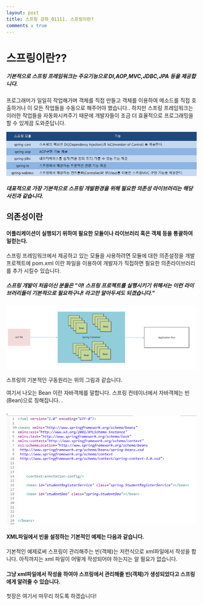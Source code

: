 ```yaml
---
layout: post
title: 스프링 강좌_01111. 스프링이란?
comments : true
---
```

# 스프링이란??
##### 기본적으로 스프링 프레임워크는 주요기능으로 DI,AOP,MVC,JDBC,JPA 등을 제공합니다.
프로그래머가 일일히 작업해가며 객체를 직접 만들고 객체를 이용하여 메소드를 직접 호출하거나 이 모든 작업들을 수동으로 해주어야 했습니다..
하지만 스프링 프레임워크는 이러한 작업들을 자동화시켜주기 때문에 개발자들이 조금 더 효율적으로 프로그래밍을 할 수 있게끔 도와준답니다.


![springModule](/imgs/springModule.png)

##### 대표적으로 가장 기본적으로 스프링 개발환경을 위해 필요한 의존성 라이브러리는 해당 사진과 같습니다.

## 의존성이란


#### 어플리케이션이 실행되기 위하여 필요한 모듈이나 라이브러리 혹은 객체 등을 통괄하여 일컫는다.
스프링 프레임워크에서 제공하고 있는 모듈을 사용하려면 모듈에 대한 의존설정을 개발 프로젝트에 pom.xml 이란 파일을 이용하여 개발자가 직접하면 필요한 의존라이브러리를 추가 시킬수 있습니다.

##### 스프링 개발이 처음이신 분들은 "아! 스프링 프로젝트를 실행시키기 위해서는 이런 라이브러리들이 기본적으로 필요하구나! 라고만 알아두셔도 되겠습니다."




![springStructure](/imgs/springStructure.png)

스프링의 기본적인 구동원리는 위의 그림과 같습니다.

여기서 나오는 Bean 이란 자바객체를 말합니다.
스프링 컨테이너에서 자바객체는 빈(Bean)으로 칭해집니다.
.



.
![springStructure_01](/imgs/springStructure_01.png)


#### XML파일에서 빈을 설정하는 기본적인 예제는 다음과 같습니다.

기본적인 예제로써 스프링이 관리해주는 빈(객체)는 저런식으로 xml파일에서 작성을 합니다.
아직까지는 xml 파일이 어떻게 작성되어야 하는지는 알 필요가 없습니다.

#### 그냥 xml파일에서 작성을 하여야 스프링에서 관리해줄 빈(객체)가 생성되었다고 스프링에게 알려줄 수 있습니다.



첫장은 여기서 마무리 하도록 하겠습니다!
